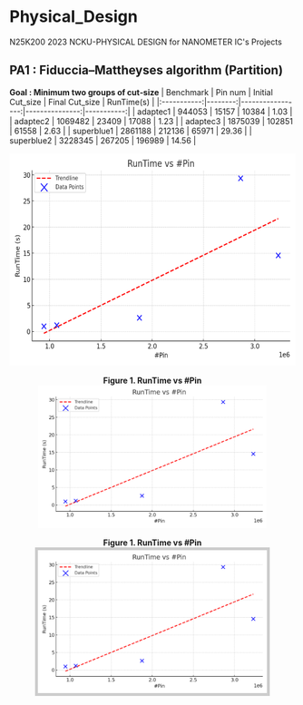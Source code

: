# Physical_Design
N25K200 2023 NCKU-PHYSICAL DESIGN for NANOMETER IC's Projects

## PA1 : Fiduccia–Mattheyses algorithm (Partition)

**Goal : Minimum two groups of cut‐size**
| Benchmark   | Pin num | Initial Cut_size | Final Cut_size | RunTime(s) |
|:-----------:|--------:|-----------------:|---------------:|-----------:|
| adaptec1    |  944053 |           15157  |         10384  |      1.03  |
| adaptec2    | 1069482 |           23409  |         17088  |      1.23  |
| adaptec3    | 1875039 |          102851  |         61558  |      2.63  |
| superblue1  | 2861188 |          212136  |         65971  |     29.36  |
| superblue2  | 3228345 |          267205  |        196989  |     14.56  |

<img src="Project1_FM/runtime_vs_pin.png" width="600" height="375" />

<p align="center">
  <strong>Figure 1. RunTime vs #Pin</strong>
  <br>
  <img src="Project1_FM/runtime_vs_pin.png" alt="RunTime vs Pin" style="max-width: 80%; height: auto;" />
</p>

<p align="center">
  <strong>Figure 1. RunTime vs #Pin</strong><br>
  <img 
    src="Project1_FM/runtime_vs_pin.png" 
    alt="RunTime vs Pin" 
    style="max-width:80%; height:auto; border:5px solid #ccc;" 
  />
</p>
